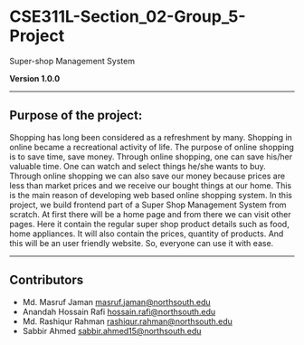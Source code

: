# CSE311L-Section_02-Group_5-Project

Super-shop Management System

**Version 1.0.0**

---

## Purpose of the project:

Shopping has long been considered as a refreshment by many. Shopping in online became a recreational activity of life. The purpose of online shopping is to save time, save money. Through online shopping, one can save his/her valuable time. One can watch and select things he/she wants to buy. Through online shopping we can also save our money because prices are less than market prices and we receive our bought things at our home. This is the main reason of developing web based online shopping system.
In this project, we build frontend part of a Super Shop Management System from scratch. At first there will be a home page and from there we can visit other pages. Here it contain the regular super shop product details such as food, home appliances. It will also contain the prices, quantity of products. And this will be an user friendly website. So, everyone can use it with ease.

---

## Contributors

- Md. Masruf Jaman <masruf.jaman@northsouth.edu>
- Anandah Hossain Rafi <hossain.rafi@northsouth.edu>
- Md. Rashiqur Rahman <rashiqur.rahman@northsouth.edu>
- Sabbir Ahmed <sabbir.ahmed15@northsouth.edu>
